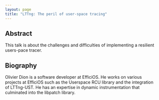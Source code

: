 ```yaml
---
layout: page
title: "LTTng: The peril of user-space tracing"
---
```


## Abstract

This talk is about the challenges and difficulties of implementing a resilient
users-pace tracer.

## Biography

Olivier Dion is a software developer at EfficiOS. He works on various projects
at EfficiOS such as the Userspace RCU library and the integration of
LTTng-UST. He has an expertise in dynamic instrumentation that culminated into
the libpatch library.
